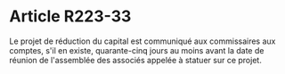 # Article R223-33

Le projet de réduction du capital est communiqué aux commissaires aux comptes, s'il en existe, quarante-cinq jours au moins avant la date de réunion de l'assemblée des associés appelée à statuer sur ce projet.